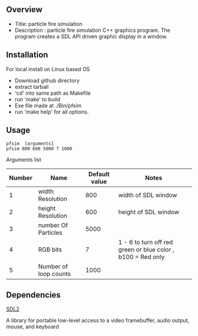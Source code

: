 
Overview
--------------------------------------------
* Title: particle fire simulation
* Description : particle fire simulation C++ graphics program. 
The program creates a SDL API driven graphic display in a window.


Installation
-----------------------------------------------
For local install on Linux based OS 

* Download github directory
* extract tarball
* 'cd' into same path as Makefile
* run 'make'  to build
* Exe file made at ./Bin/pfsim 
* run 'make help' for all options. 

Usage
------------------------------------------

```
pfsim  [arguments]
pfsim 800 600 5000 7 1000
```

Arguments list

| Number | Name | Default value | Notes  | 
| -------- | ----------- | ----------- | ----------- |
| 1 | width Resolution | 800 | width of SDL window | 
| 2 | height Resolution| 600 | height of SDL window | 
| 3 | number Of Particles |  5000 |  | 
| 4 | RGB bits | 7 | 1 - 6 to turn off red green or blue color , b100 = Red only | 
| 5 | Number of loop counts | 1000 |  

Dependencies
--------------------
[SDL2](https://en.wikipedia.org/wiki/Simple_DirectMedia_Layer)

A library for portable low-level access to a video framebuffer, audio output, mouse, and keyboard 
